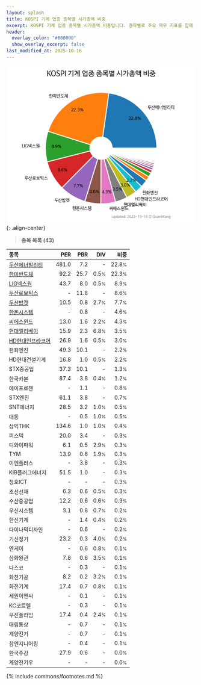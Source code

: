 ```yaml
---
layout: splash
title: KOSPI 기계 업종 종목별 시가총액 비중
excerpt: KOSPI 기계 업종 종목별 시가총액 비중입니다. 종목별로 주요 재무 지표를 함께 표시합니다.
header:
  overlay_color: "#800000"
  show_overlay_excerpt: false
last_modified_at: 2025-10-16
---
```



![KOSPI 기계 업종 종목별 시가총액 비중](/stats/sector/images/kospi_업종_기계_종목.png){: .align-center}


> **종목 목록 (43)**<a id="list"></a>

| **종목** | **PER** | **PBR** | **DIV** | **비중** |
| :------- | ------: | ------: | ------: | -------: |
| [두산에너빌리티](/034020/) | 481.0 | 7.2 | - | 22.8<small>%</small> |
| [한미반도체](/042700/) | 92.2 | 25.7 | 0.5<small>%</small> | 22.3<small>%</small> |
| [LIG넥스원](/079550/) | 43.7 | 8.0 | 0.5<small>%</small> | 8.9<small>%</small> |
| [두산로보틱스](/454910/) | - | 11.8 | - | 8.6<small>%</small> |
| [두산밥캣](/241560/) | 10.5 | 0.8 | 2.7<small>%</small> | 7.7<small>%</small> |
| [한온시스템](/018880/) | - | 0.8 | - | 4.6<small>%</small> |
| [씨에스윈드](/112610/) | 13.0 | 1.6 | 2.2<small>%</small> | 4.3<small>%</small> |
| [현대엘리베이](/017800/) | 15.9 | 2.3 | 6.8<small>%</small> | 3.5<small>%</small> |
| [HD현대인프라코어](/042670/) | 26.9 | 1.6 | 0.5<small>%</small> | 3.0<small>%</small> |
| 한화엔진 | 49.3 | 10.1 | - | 2.2<small>%</small> |
| HD현대건설기계 | 16.8 | 1.0 | 0.5<small>%</small> | 2.2<small>%</small> |
| STX중공업 | 37.3 | 10.1 | - | 1.3<small>%</small> |
| 한국카본 | 87.4 | 3.8 | 0.4<small>%</small> | 1.2<small>%</small> |
| 에이프로젠 | - | 1.1 | - | 0.8<small>%</small> |
| STX엔진 | 61.1 | 3.8 | - | 0.7<small>%</small> |
| SNT에너지 | 28.5 | 3.2 | 1.0<small>%</small> | 0.5<small>%</small> |
| 대동 | - | 0.5 | 1.0<small>%</small> | 0.5<small>%</small> |
| 삼익THK | 134.6 | 1.0 | 1.0<small>%</small> | 0.4<small>%</small> |
| 퍼스텍 | 20.0 | 3.4 | - | 0.3<small>%</small> |
| 디와이파워 | 6.1 | 0.5 | 2.9<small>%</small> | 0.3<small>%</small> |
| TYM | 13.9 | 0.6 | 1.9<small>%</small> | 0.3<small>%</small> |
| 이엔플러스 | - | 3.8 | - | 0.3<small>%</small> |
| KIB플러그에너지 | 51.5 | 1.0 | - | 0.3<small>%</small> |
| 청호ICT | - | - | - | 0.3<small>%</small> |
| 조선선재 | 6.3 | 0.6 | 0.5<small>%</small> | 0.3<small>%</small> |
| 수산중공업 | 12.2 | 0.6 | 0.6<small>%</small> | 0.3<small>%</small> |
| 우신시스템 | 3.1 | 0.8 | 0.7<small>%</small> | 0.2<small>%</small> |
| 한신기계 | - | 1.4 | 0.4<small>%</small> | 0.2<small>%</small> |
| 다이나믹디자인 | - | 0.6 | - | 0.2<small>%</small> |
| 기신정기 | 23.2 | 0.3 | 4.0<small>%</small> | 0.2<small>%</small> |
| 엔케이 | - | 0.6 | 0.8<small>%</small> | 0.1<small>%</small> |
| 삼화왕관 | 7.8 | 0.6 | 3.5<small>%</small> | 0.1<small>%</small> |
| 다스코 | - | 0.3 | - | 0.1<small>%</small> |
| 화천기공 | 8.2 | 0.2 | 3.2<small>%</small> | 0.1<small>%</small> |
| 화천기계 | 17.4 | 0.7 | 0.8<small>%</small> | 0.1<small>%</small> |
| 세원이앤씨 | - | 0.1 | - | 0.1<small>%</small> |
| KC코트렐 | - | 0.3 | - | 0.1<small>%</small> |
| 우진플라임 | 17.4 | 0.4 | 2.4<small>%</small> | 0.1<small>%</small> |
| 대림통상 | - | 0.7 | - | 0.1<small>%</small> |
| 계양전기 | - | 0.7 | - | 0.1<small>%</small> |
| 참엔지니어링 | - | 0.4 | - | 0.1<small>%</small> |
| 한국주강 | 27.9 | 0.6 | - | 0.0<small>%</small> |
| 계양전기우 | - | - | - | 0.0<small>%</small> |

{% include commons/footnotes.md %}